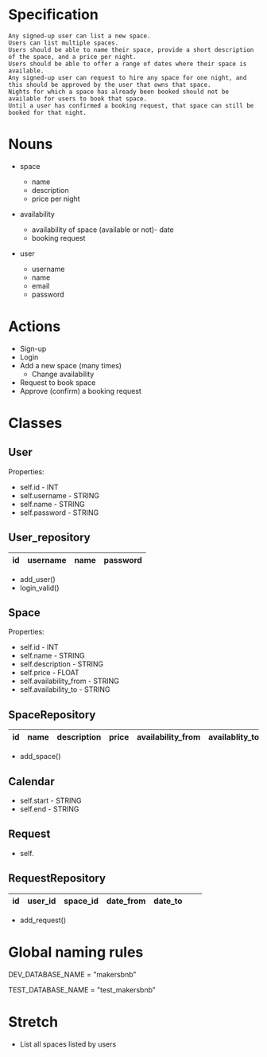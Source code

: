 # Specification
```
Any signed-up user can list a new space.
Users can list multiple spaces.
Users should be able to name their space, provide a short description of the space, and a price per night.
Users should be able to offer a range of dates where their space is available.
Any signed-up user can request to hire any space for one night, and this should be approved by the user that owns that space.
Nights for which a space has already been booked should not be available for users to book that space.
Until a user has confirmed a booking request, that space can still be booked for that night.
```

# Nouns
- space
    - name
    - description
    - price per night

- availability
    - availability of space (available or not)- date
    - booking request

- user
    - username
    - name
    - email
    - password

# Actions
- Sign-up
- Login
- Add a new space (many times)
    - Change availability
- Request to book space
- Approve (confirm) a booking request


# Classes
## User
Properties:
- self.id - INT
- self.username - STRING
- self.name - STRING
- self.password - STRING

## User_repository
| id | username | name | password |
|-----------------|-----------------|-----------------|-----------------|

- add_user()
- login_valid()

## Space
Properties:
- self.id - INT
- self.name - STRING
- self.description - STRING
- self.price - FLOAT
- self.availability_from - STRING
- self.availability_to - STRING

## SpaceRepository
| id | name | description | price | availability_from | availablity_to |
|-----------------|-----------------|-----------------|-----------------|-----------------|-----------------|
- add_space()

## Calendar
- self.start - STRING
- self.end - STRING

## Request
- self.

## RequestRepository
| id | user_id | space_id | date_from | date_to |  |  |
|-----------------|-----------------|-----------------|-----------------|-----------------|-----------------|-----------------|
- add_request()

# Global naming rules
DEV_DATABASE_NAME = "makersbnb"

TEST_DATABASE_NAME = "test_makersbnb"












# Stretch
- List all spaces listed by users